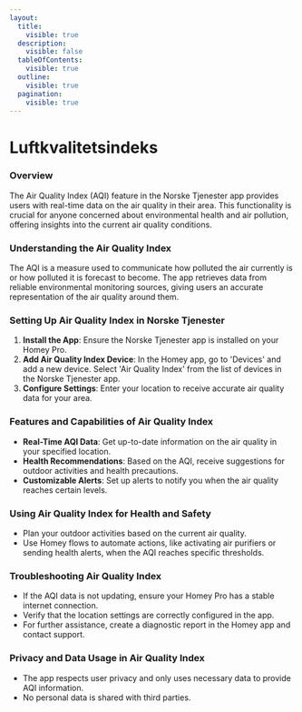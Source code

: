 ```yaml
---
layout:
  title:
    visible: true
  description:
    visible: false
  tableOfContents:
    visible: true
  outline:
    visible: true
  pagination:
    visible: true
---
```


# Luftkvalitetsindeks

### Overview

The Air Quality Index (AQI) feature in the Norske Tjenester app provides users with real-time data on the air quality in their area. This functionality is crucial for anyone concerned about environmental health and air pollution, offering insights into the current air quality conditions.

### Understanding the Air Quality Index

The AQI is a measure used to communicate how polluted the air currently is or how polluted it is forecast to become. The app retrieves data from reliable environmental monitoring sources, giving users an accurate representation of the air quality around them.

### Setting Up Air Quality Index in Norske Tjenester

1. **Install the App**: Ensure the Norske Tjenester app is installed on your Homey Pro.
2. **Add Air Quality Index Device**: In the Homey app, go to 'Devices' and add a new device. Select 'Air Quality Index' from the list of devices in the Norske Tjenester app.
3. **Configure Settings**: Enter your location to receive accurate air quality data for your area.

### Features and Capabilities of Air Quality Index

* **Real-Time AQI Data**: Get up-to-date information on the air quality in your specified location.
* **Health Recommendations**: Based on the AQI, receive suggestions for outdoor activities and health precautions.
* **Customizable Alerts**: Set up alerts to notify you when the air quality reaches certain levels.

### Using Air Quality Index for Health and Safety

* Plan your outdoor activities based on the current air quality.
* Use Homey flows to automate actions, like activating air purifiers or sending health alerts, when the AQI reaches specific thresholds.

### Troubleshooting Air Quality Index

* If the AQI data is not updating, ensure your Homey Pro has a stable internet connection.
* Verify that the location settings are correctly configured in the app.
* For further assistance, create a diagnostic report in the Homey app and contact support.

### Privacy and Data Usage in Air Quality Index

* The app respects user privacy and only uses necessary data to provide AQI information.
* No personal data is shared with third parties.
